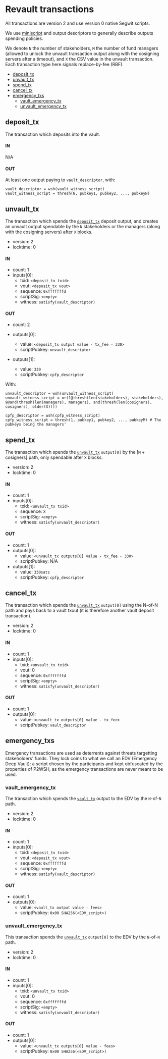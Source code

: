 # Revault transactions

All transactions are version 2 and use version 0 native Segwit scripts.

We use [miniscript](http://bitcoin.sipa.be/miniscript/) and output descriptors to generally
describe outputs spending policies.

We denote `N` the number of stakeholders, `M` the number of fund managers (allowed
to unlock the unvault transaction output along with the cosigning servers after a timeout),
and `X` the CSV value in the unvault transaction. Each transaction type here signals 
replace-by-fee (RBF).

- [deposit_tx](#deposit_tx)
- [unvault_tx](#unvault_tx)
- [spend_tx](#spend_tx)
- [cancel_tx](#cancel_tx)
- [emergency_txs](#emergency_txs)
    - [vault_emergency_tx](#vault_emergency_tx)
    - [unvault_emergency_tx](#unvault_emergency_tx)


## deposit_tx

The transaction which deposits into the vault.

#### IN

N/A

#### OUT

At least one output paying to `vault_descriptor`, with:
```
vault_descriptor = wsh(vault_witness_script)
vault_witness_script = thresh(N, pubkey1, pubkey2, ..., pubkeyN)
```


## unvault_tx

The transaction which spends the [`deposit_tx`](deposit_tx) deposit output, and creates an
unvault output spendable by the `N` stakeholders or the managers (along with the cosigning
servers) after `X` blocks.

- version: 2
- locktime: 0

#### IN

- count: 1
- inputs[0]:
    - txid: `<deposit_tx txid>`
    - vout: `<deposit_tx vout>`
    - sequence: `0xfffffffd`
    - scriptSig: `<empty>`
    - witness: `satisfy(vault_descriptor)`

#### OUT

- count: 2
- outputs[0]:
    - value: `<deposit_tx output value - tx_fee - 330>`
    - scriptPubkey: `unvault_descriptor`

- outputs[1]:
    - value: `330`
    - scriptPubkey: `cpfp_descriptor`

With:
```
unvault_descriptor = wsh(unvault_witness_script)
unvault_witness_script = or(1@thresh(len(stakeholders), stakeholders), 9@and(thresh(len(managers), managers), and(thresh(len(cosigners), cosigners), older(X))))
```

```
cpfp_descriptor = wsh(cpfp_witness_script)
cpfp_witness_script = thresh(1, pubkey1, pubkey2, ..., pubkeyM) # The pubkeys being the managers'
```

## spend_tx

The transaction which spends the [`unvault_tx`](unvault_tx) `output[0]` by the [`M` + cosigners]
path, only spendable after `X` blocks.

- version: 2
- locktime: 0

#### IN

- count: 1
- inputs[0]:
    - txid: `<unvault_tx txid>`
    - sequence: `X`
    - scriptSig: `<empty>`
    - witness: `satisfy(unvault_descriptor)`

#### OUT

- count: 1
- outputs[0]:
    - value: `<unvault_tx outputs[0] value - tx_fee - 330>`
    - scriptPubkey: N/A
- outputs[1]:
    - value: `330sats`
    - scriptPubkey: `cpfp_descriptor`


## cancel_tx

The transaction which spends the [`unvault_tx`](unvault_tx) `output[0]` using the N-of-N path and 
pays back to a vault txout (it is therefore another vault deposit transaction).

- version: 2
- locktime: 0

#### IN

- count: 1
- inputs[0]:
    - txid: `<unvault_tx txid>`
    - vout: 0
    - sequence: `0xfffffffd`
    - scriptSig: `<empty>`
    - witness: `satisfy(unvault_descriptor)`

#### OUT

- count: 1
- outputs[0]:
    - value: `<unvault_tx outputs[0] value - tx_fee>`
    - scriptPubkey: `vault_descriptor`


## emergency_txs

Emergency transactions are used as deterrents against threats targetting stakeholders' 
funds. They lock coins to what we call an EDV (Emergency Deep Vault): a script chosen 
by the participants and kept obfuscated by the properties of P2WSH, as the emergency 
transactions are never meant to be used.


### vault_emergency_tx

The transaction which spends the [`vault_tx`](vault_tx) output to the EDV by the `N`-of-`N` path.

- version: 2
- locktime: 0

#### IN

- count: 1
- inputs[0]:
    - txid: `<deposit_tx txid>`
    - vout: `<deposit_tx vout>`
    - sequence: `0xfffffffd`
    - scriptSig: `<empty>`
    - witness: `satisfy(vault_descriptor)`

#### OUT

- count: 1
- outputs[0]:
    - value: `<vault_tx output value - fees>`
    - scriptPubkey: `0x00 SHA256(<EDV_script>)`


### unvault_emergency_tx

This transaction spends the [`unvault_tx`](unvault_tx) `output[0]` to the EDV by the `N`-of-`N` path.

- version: 2
- locktime: 0

#### IN

- count: 1
- inputs[0]:
    - txid: `<unvault_tx txid>`
    - vout: 0
    - sequence: `0xfffffffd`
    - scriptSig: `<empty>`
    - witness: `satisfy(unvault_descriptor)`

#### OUT

- count: 1
- outputs[0]:
    - value: `<unvault_tx outputs[0] value - fees>`
    - scriptPubkey: `0x00 SHA256(<EDV_script>)`
